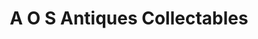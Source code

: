 ---
title: "A O S Antiques Collectables"
url: /honea-path/a-o-s-antiques-collectables/
shop: antiques
---